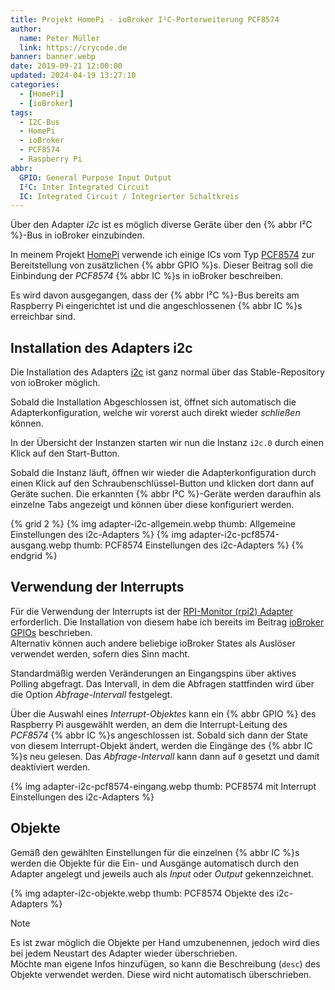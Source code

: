 ```yaml
---
title: Projekt HomePi - ioBroker I²C-Porterweiterung PCF8574
author:
  name: Peter Müller
  link: https://crycode.de
banner: banner.webp
date: 2019-09-21 12:00:00
updated: 2024-04-19 13:27:10
categories:
  - [HomePi]
  - [ioBroker]
tags:
  - I2C-Bus
  - HomePi
  - ioBroker
  - PCF8574
  - Raspberry Pi
abbr:
  GPIO: General Purpose Input Output
  I²C: Inter Integrated Circuit
  IC: Integrated Circuit / Integrierter Schaltkreis
---
```


Über den Adapter *i2c* ist es möglich diverse Geräte über den {% abbr I²C %}-Bus in ioBroker einzubinden.

In meinem Projekt [HomePi](/kategorie/homepi) verwende ich einige ICs vom Typ [PCF8574](http://www.ti.com/lit/ds/symlink/pcf8574.pdf) zur Bereitstellung von zusätzlichen {% abbr GPIO %}s. Dieser Beitrag soll die Einbindung der *PCF8574* {% abbr IC %}s in ioBroker beschreiben.

<!-- more -->

Es wird davon ausgegangen, dass der {% abbr I²C %}-Bus bereits am Raspberry Pi eingerichtet ist und die angeschlossenen {% abbr IC %}s erreichbar sind.

## Installation des Adapters i2c

Die Installation des Adapters [i2c](https://github.com/UncleSamSwiss/ioBroker.i2c) ist ganz normal über das Stable-Repository von ioBroker möglich.

Sobald die Installation Abgeschlossen ist, öffnet sich automatisch die Adapterkonfiguration, welche wir vorerst auch direkt wieder *schließen* können.

In der Übersicht der Instanzen starten wir nun die Instanz `i2c.0` durch einen Klick auf den Start-Button.

Sobald die Instanz läuft, öffnen wir wieder die Adapterkonfiguration durch einen Klick auf den Schraubenschlüssel-Button und klicken dort dann auf Geräte suchen. Die erkannten {% abbr I²C %}-Geräte werden daraufhin als einzelne Tabs angezeigt und können über diese konfiguriert werden.

{% grid 2 %}
{% img adapter-i2c-allgemein.webp thumb: Allgemeine Einstellungen des i2c-Adapters %}
{% img adapter-i2c-pcf8574-ausgang.webp thumb: PCF8574 Einstellungen des i2c-Adapters %}
{% endgrid %}

## Verwendung der Interrupts

Für die Verwendung der Interrupts ist der [RPI-Monitor (rpi2) Adapter](https://github.com/iobroker-community-adapters/ioBroker.rpi2) erforderlich. Die Installation von diesem habe ich bereits im Beitrag [ioBroker GPIOs](/homepi-iobroker-gpios) beschrieben.  
Alternativ können auch andere beliebige ioBroker States als Auslöser verwendet werden, sofern dies Sinn macht.

Standardmäßig werden Veränderungen an Eingangspins über aktives Polling abgefragt. Das Intervall, in dem die Abfragen stattfinden wird über die Option *Abfrage-Intervall* festgelegt.

Über die Auswahl eines *Interrupt-Objektes* kann ein {% abbr GPIO %} des Raspberry Pi ausgewählt werden, an dem die Interrupt-Leitung des *PCF8574* {% abbr IC %}s angeschlossen ist. Sobald sich dann der State von diesem Interrupt-Objekt ändert, werden die Eingänge des {% abbr IC %}s neu gelesen. Das *Abfrage-Intervall* kann dann auf `0` gesetzt und damit deaktiviert werden.

{% img adapter-i2c-pcf8574-eingang.webp thumb: PCF8574 mit Interrupt Einstellungen des i2c-Adapters %}

## Objekte

Gemäß den gewählten Einstellungen für die einzelnen {% abbr IC %}s werden die Objekte für die Ein- und Ausgänge automatisch durch den Adapter angelegt und jeweils auch als *Input* oder *Output* gekennzeichnet.

{% img adapter-i2c-objekte.webp thumb: PCF8574 Objekte des i2c-Adapters %}

> [!NOTE]
> Es ist zwar möglich die Objekte per Hand umzubenennen, jedoch wird dies bei jedem Neustart des Adapter wieder überschrieben.  
> Möchte man eigene Infos hinzufügen, so kann die Beschreibung (`desc`) des Objekte verwendet werden. Diese wird nicht automatisch überschrieben.
